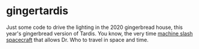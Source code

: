 # gingertardis
Just some code to drive the lighting in the 2020 gingerbread house, this year's gingerbread version of Tardis. You know, the very time <a href="https://en.wikipedia.org/wiki/TARDIS">machine slash spacecraft</a> that allows Dr. Who to travel in space and time.
